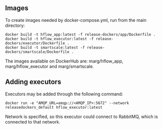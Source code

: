 ## Images

To create images needed by docker-compose.yml, run from the main directory:

```
docker build -t hflow_app:latest -f release-dockers/app/Dockerfile .
docker build -t hflow_executor:latest -f release-dockers/executor/Dockerfile .
docker build -t smartscale:latest -f release-dockers/smartscale/Dockerfile .
```

The images available on DockerHub are: marg/hflow_app, marg/hflow_executor and marg/smartscale.

## Adding executors 

Executors may be added through the following command:

```
docker run -e "AMQP_URL=amqp://<AMQP_IP>:5672" --network releasedockers_default hflow_executor:latest
```

Network is specified, so this executor could connect to RabbitMQ, which is connected to that network.
